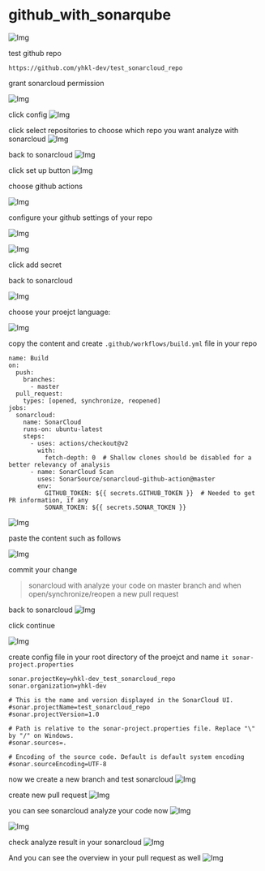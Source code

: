 # github_with_sonarqube

![Img](./FILES/github_with_sonarqube.md/b994ee08.png)


test github repo
```
https://github.com/yhkl-dev/test_sonarcloud_repo
```

grant sonarcloud permission

![Img](./FILES/github_with_sonarqube.md/c240f9fb.png)

click config
![Img](./FILES/github_with_sonarqube.md/2334c47b.png)

click select repositories to choose which repo you want analyze with sonarcloud
![Img](./FILES/github_with_sonarqube.md/97996c08.png)

back to sonarcloud
![Img](./FILES/github_with_sonarqube.md/88312297.png)

click set up button
![Img](./FILES/github_with_sonarqube.md/ba298579.png)

choose github actions

![Img](./FILES/github_with_sonarqube.md/1dce62e0.png)

configure your github settings of your repo


![Img](./FILES/github_with_sonarqube.md/a2a6e23b.png)

![Img](./FILES/github_with_sonarqube.md/7e72499b.png)

click add secret

back to sonarcloud

![Img](./FILES/github_with_sonarqube.md/190a38ff.png)

choose your proejct language: 

![Img](./FILES/github_with_sonarqube.md/d06e1a1a.png)

copy the content and create 
`.github/workflows/build.yml` file in your repo

```
name: Build
on:
  push:
    branches:
      - master
  pull_request:
    types: [opened, synchronize, reopened]
jobs:
  sonarcloud:
    name: SonarCloud
    runs-on: ubuntu-latest
    steps:
      - uses: actions/checkout@v2
        with:
          fetch-depth: 0  # Shallow clones should be disabled for a better relevancy of analysis
      - name: SonarCloud Scan
        uses: SonarSource/sonarcloud-github-action@master
        env:
          GITHUB_TOKEN: ${{ secrets.GITHUB_TOKEN }}  # Needed to get PR information, if any
          SONAR_TOKEN: ${{ secrets.SONAR_TOKEN }}
```


![Img](./FILES/github_with_sonarqube.md/02e1b3f3.png)

paste the content such as follows

![Img](./FILES/github_with_sonarqube.md/c41567bf.png)

commit your change 

> sonarcloud with analyze your code on master branch and when open/synchronize/reopen a new pull request

back to sonarcloud
![Img](./FILES/github_with_sonarqube.md/89dd9e21.png)

click continue

![Img](./FILES/github_with_sonarqube.md/79fa7ed8.png)

create config file in your root directory of the proejct
and name `it sonar-project.properties`

```
sonar.projectKey=yhkl-dev_test_sonarcloud_repo
sonar.organization=yhkl-dev

# This is the name and version displayed in the SonarCloud UI.
#sonar.projectName=test_sonarcloud_repo
#sonar.projectVersion=1.0

# Path is relative to the sonar-project.properties file. Replace "\" by "/" on Windows.
#sonar.sources=.

# Encoding of the source code. Default is default system encoding
#sonar.sourceEncoding=UTF-8
```

now we create a new branch and test sonarcloud 
![Img](./FILES/github_with_sonarqube.md/4d3191ae.png)

create new pull request
![Img](./FILES/github_with_sonarqube.md/3570ee8e.png)

you can see sonarcloud analyze your code now
![Img](./FILES/github_with_sonarqube.md/ffce751d.png)

![Img](./FILES/github_with_sonarqube.md/6b56beee.png)

check analyze result in your sonarcloud
![Img](./FILES/github_with_sonarqube.md/3afef84d.png)

And you can see the overview in your pull request as well
![Img](./FILES/github_with_sonarqube.md/71abb1d1.png)
